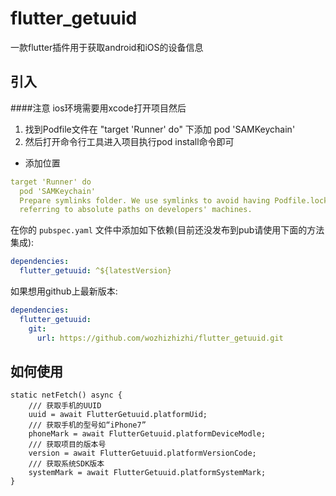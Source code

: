 # flutter_getuuid

一款flutter插件用于获取android和iOS的设备信息

## 引入
####注意 ios环境需要用xcode打开项目然后

1. 找到Podfile文件在 "target 'Runner' do" 下添加 pod 'SAMKeychain'
2. 然后打开命令行工具进入项目执行pod install命令即可
- 添加位置
```yaml
target 'Runner' do
  pod 'SAMKeychain'
  Prepare symlinks folder. We use symlinks to avoid having Podfile.lock
  referring to absolute paths on developers' machines.
```
在你的 `pubspec.yaml` 文件中添加如下依赖(目前还没发布到pub请使用下面的方法集成):

```yaml
dependencies:
  flutter_getuuid: ^${latestVersion}
```

如果想用github上最新版本:

```yaml
dependencies:
  flutter_getuuid:
    git:
      url: https://github.com/wozhizhizhi/flutter_getuuid.git
```

## 如何使用

```
static netFetch() async {
    /// 获取手机的UUID
    uuid = await FlutterGetuuid.platformUid;
    /// 获取手机的型号如“iPhone7”
    phoneMark = await FlutterGetuuid.platformDeviceModle;
    /// 获取项目的版本号
    version = await FlutterGetuuid.platformVersionCode;
    /// 获取系统SDK版本
    systemMark = await FlutterGetuuid.platformSystemMark;
}
```
